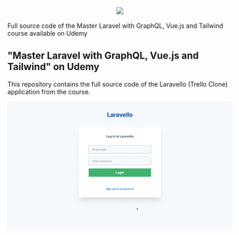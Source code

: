 <p align="center"><img src="https://laravel.com/assets/img/components/logo-laravel.svg"></p>

Full source code of the Master Laravel with GraphQL, Vue.js and Tailwind course available on Udemy

## "Master Laravel with GraphQL, Vue.js and Tailwind" on Udemy

This repository contains the full source code of the Laravello (Trello Clone) application from the course.

![Check out how the course looks like](github-laravello-promo-gif.gif)